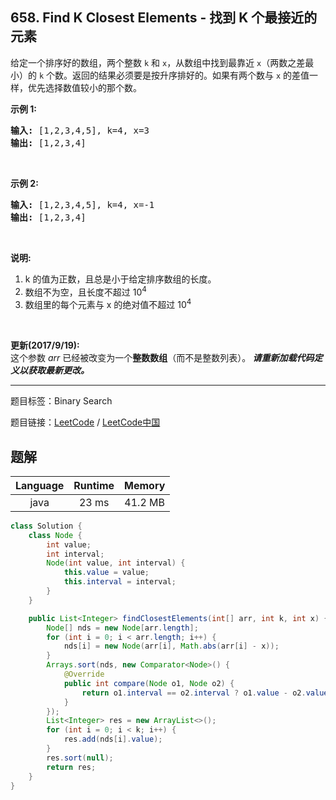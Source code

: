 ## 658. Find K Closest Elements - 找到 K 个最接近的元素

<!--If you want to use the English description, use `question.content` instead-->

<p>给定一个排序好的数组，两个整数 <code>k</code> 和 <code>x</code>，从数组中找到最靠近 <code>x</code>（两数之差最小）的 <code>k</code> 个数。返回的结果必须要是按升序排好的。如果有两个数与 <code>x</code> 的差值一样，优先选择数值较小的那个数。</p>

<p><strong>示例&nbsp;1:</strong></p>

<pre>
<strong>输入:</strong> [1,2,3,4,5], k=4, x=3
<strong>输出:</strong> [1,2,3,4]
</pre>

<p>&nbsp;</p>

<p><strong>示例 2:</strong></p>

<pre>
<strong>输入:</strong> [1,2,3,4,5], k=4, x=-1
<strong>输出:</strong> [1,2,3,4]
</pre>

<p>&nbsp;</p>

<p><strong>说明:</strong></p>

<ol>
	<li>k 的值为正数，且总是小于给定排序数组的长度。</li>
	<li>数组不为空，且长度不超过 10<sup>4</sup></li>
	<li>数组里的每个元素与&nbsp;x 的绝对值不超过 10<sup>4</sup></li>
</ol>

<p>&nbsp;</p>

<p><strong>更新(2017/9/19):</strong><br />
这个参数 <em>arr</em> 已经被改变为一个<strong>整数数组</strong>（而不是整数列表）。<strong><em>&nbsp;请重新加载代码定义以获取最新更改。</em></strong></p>



-----

题目标签：Binary Search

题目链接：[LeetCode](https://leetcode.com/problems/find-k-closest-elements/description/)  /  [LeetCode中国](https://leetcode-cn.com/problems/find-k-closest-elements/description/)

## 题解



| Language | Runtime | Memory |
|:---:|:---:|:---:|
| java  | 23  ms | 41.2 MB |

```java
class Solution {
    class Node {
        int value;
        int interval;
        Node(int value, int interval) {
            this.value = value;
            this.interval = interval;
        }
    }

    public List<Integer> findClosestElements(int[] arr, int k, int x) {
        Node[] nds = new Node[arr.length];
        for (int i = 0; i < arr.length; i++) {
            nds[i] = new Node(arr[i], Math.abs(arr[i] - x));
        }
        Arrays.sort(nds, new Comparator<Node>() {
            @Override
            public int compare(Node o1, Node o2) {
                return o1.interval == o2.interval ? o1.value - o2.value : o1.interval - o2.interval;
            }
        });
        List<Integer> res = new ArrayList<>();
        for (int i = 0; i < k; i++) {
            res.add(nds[i].value);
        }
        res.sort(null);
        return res;
    }
}
```
